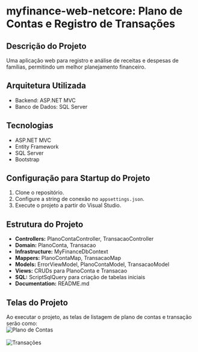 # myfinance-web-netcore: Plano de Contas e Registro de Transações

## Descrição do Projeto
Uma aplicação web para registro e análise de receitas e despesas de famílias, permitindo um melhor planejamento financeiro.

## Arquitetura Utilizada
- Backend: ASP.NET MVC
- Banco de Dados: SQL Server

## Tecnologias
- ASP.NET MVC
- Entity Framework
- SQL Server
- Bootstrap

## Configuração para Startup do Projeto
1. Clone o repositório.
2. Configure a string de conexão no `appsettings.json`.
4. Execute o projeto a partir do Visual Studio.

## Estrutura do Projeto
- **Controllers:** PlanoContaController, TransacaoController
- **Domain:** PlanoConta, Transacao
- **Infrastructure:** MyFinanceDbContext
- **Mappers:** PlanoContaMap, TransacaoMap
- **Models:** ErrorViewModel, PlanoContaModel, TransacaoModel
- **Views:** CRUDs para PlanoConta e Transacao
- **SQL:** ScriptSqlQuery para criação de tabelas iniciais
- **Documentation:** README.md

## Telas do Projeto
Ao executar o projeto, as telas de listagem de plano de contas e transação serão como:
<br>
![Plano de Contas](https://github.com/jeronimafloriano/edtech/blob/main/plano-conta.png)
<br>
<br>
![Transações](https://github.com/jeronimafloriano/edtech/blob/main/transacoes.png)